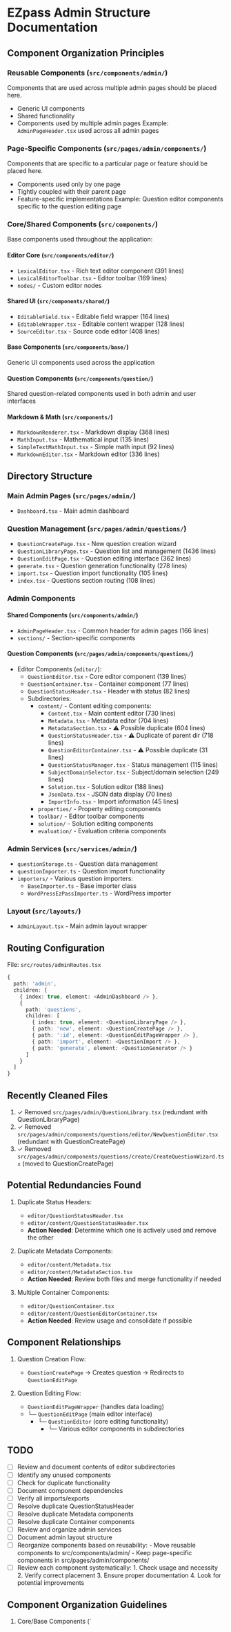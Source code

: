 # EZpass Admin Structure Documentation

## Component Organization Principles

### Reusable Components (`src/components/admin/`)
Components that are used across multiple admin pages should be placed here.
- Generic UI components
- Shared functionality
- Components used by multiple admin pages
Example: `AdminPageHeader.tsx` used across all admin pages

### Page-Specific Components (`src/pages/admin/components/`)
Components that are specific to a particular page or feature should be placed here.
- Components used only by one page
- Tightly coupled with their parent page
- Feature-specific implementations
Example: Question editor components specific to the question editing page

### Core/Shared Components (`src/components/`)
Base components used throughout the application:

#### Editor Core (`src/components/editor/`)
- `LexicalEditor.tsx` - Rich text editor component (391 lines)
- `LexicalEditorToolbar.tsx` - Editor toolbar (169 lines)
- `nodes/` - Custom editor nodes

#### Shared UI (`src/components/shared/`)
- `EditableField.tsx` - Editable field wrapper (164 lines)
- `EditableWrapper.tsx` - Editable content wrapper (128 lines)
- `SourceEditor.tsx` - Source code editor (408 lines)

#### Base Components (`src/components/base/`)
Generic UI components used across the application

#### Question Components (`src/components/question/`)
Shared question-related components used in both admin and user interfaces

#### Markdown & Math (`src/components/`)
- `MarkdownRenderer.tsx` - Markdown display (368 lines)
- `MathInput.tsx` - Mathematical input (135 lines)
- `SimpleTextMathInput.tsx` - Simple math input (92 lines)
- `MarkdownEditor.tsx` - Markdown editor (336 lines)

## Directory Structure

### Main Admin Pages (`src/pages/admin/`)
- `Dashboard.tsx` - Main admin dashboard

### Question Management (`src/pages/admin/questions/`)
- `QuestionCreatePage.tsx` - New question creation wizard
- `QuestionLibraryPage.tsx` - Question list and management (1436 lines)
- `QuestionEditPage.tsx` - Question editing interface (362 lines)
- `generate.tsx` - Question generation functionality (278 lines)
- `import.tsx` - Question import functionality (105 lines)
- `index.tsx` - Questions section routing (108 lines)

### Admin Components
#### Shared Components (`src/components/admin/`)
- `AdminPageHeader.tsx` - Common header for admin pages (166 lines)
- `sections/` - Section-specific components

#### Question Components (`src/pages/admin/components/questions/`)
- Editor Components (`editor/`):
  - `QuestionEditor.tsx` - Core editor component (139 lines)
  - `QuestionContainer.tsx` - Container component (77 lines)
  - `QuestionStatusHeader.tsx` - Header with status (82 lines)
  - Subdirectories:
    - `content/` - Content editing components:
      - `Content.tsx` - Main content editor (730 lines)
      - `Metadata.tsx` - Metadata editor (704 lines)
      - `MetadataSection.tsx` - ⚠️ Possible duplicate (604 lines)
      - `QuestionStatusHeader.tsx` - ⚠️ Duplicate of parent dir (718 lines)
      - `QuestionEditorContainer.tsx` - ⚠️ Possible duplicate (31 lines)
      - `QuestionStatusManager.tsx` - Status management (115 lines)
      - `SubjectDomainSelector.tsx` - Subject/domain selection (249 lines)
      - `Solution.tsx` - Solution editor (188 lines)
      - `JsonData.tsx` - JSON data display (70 lines)
      - `ImportInfo.tsx` - Import information (45 lines)
    - `properties/` - Property editing components
    - `toolbar/` - Editor toolbar components
    - `solution/` - Solution editing components
    - `evaluation/` - Evaluation criteria components

### Admin Services (`src/services/admin/`)
- `questionStorage.ts` - Question data management
- `questionImporter.ts` - Question import functionality
- `importers/` - Various question importers:
  - `BaseImporter.ts` - Base importer class
  - `WordPressEzPassImporter.ts` - WordPress importer

### Layout (`src/layouts/`)
- `AdminLayout.tsx` - Main admin layout wrapper

## Routing Configuration
File: `src/routes/adminRoutes.tsx`
```typescript
{
  path: 'admin',
  children: [
    { index: true, element: <AdminDashboard /> },
    {
      path: 'questions',
      children: [
        { index: true, element: <QuestionLibraryPage /> },
        { path: 'new', element: <QuestionCreatePage /> },
        { path: ':id', element: <QuestionEditPageWrapper /> },
        { path: 'import', element: <QuestionImport /> },
        { path: 'generate', element: <QuestionGenerator /> }
      ]
    }
  ]
}
```

## Recently Cleaned Files
1. ✓ Removed `src/pages/admin/QuestionLibrary.tsx` (redundant with QuestionLibraryPage)
2. ✓ Removed `src/pages/admin/components/questions/editor/NewQuestionEditor.tsx` (redundant with QuestionCreatePage)
3. ✓ Removed `src/pages/admin/components/questions/create/CreateQuestionWizard.tsx` (moved to QuestionCreatePage)

## Potential Redundancies Found
1. Duplicate Status Headers:
   - `editor/QuestionStatusHeader.tsx`
   - `editor/content/QuestionStatusHeader.tsx`
   - **Action Needed**: Determine which one is actively used and remove the other

2. Duplicate Metadata Components:
   - `editor/content/Metadata.tsx`
   - `editor/content/MetadataSection.tsx`
   - **Action Needed**: Review both files and merge functionality if needed

3. Multiple Container Components:
   - `editor/QuestionContainer.tsx`
   - `editor/content/QuestionEditorContainer.tsx`
   - **Action Needed**: Review usage and consolidate if possible

## Component Relationships
1. Question Creation Flow:
   - `QuestionCreatePage` → Creates question → Redirects to `QuestionEditPage`

2. Question Editing Flow:
   - `QuestionEditPageWrapper` (handles data loading)
   - └─ `QuestionEditPage` (main editor interface)
      - └─ `QuestionEditor` (core editing functionality)
         - └─ Various editor components in subdirectories

## TODO
- [ ] Review and document contents of editor subdirectories
- [ ] Identify any unused components
- [ ] Check for duplicate functionality
- [ ] Document component dependencies
- [ ] Verify all imports/exports
- [ ] Resolve duplicate QuestionStatusHeader
- [ ] Resolve duplicate Metadata components
- [ ] Resolve duplicate Container components
- [ ] Review and organize admin services
- [ ] Document admin layout structure
- [ ] Reorganize components based on reusability:
      - Move reusable components to src/components/admin/
      - Keep page-specific components in src/pages/admin/components/ 
- [ ] Review each component systematically:
      1. Check usage and necessity
      2. Verify correct placement
      3. Ensure proper documentation
      4. Look for potential improvements

## Component Organization Guidelines

1. Core/Base Components (`